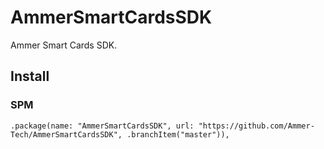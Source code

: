 # AmmerSmartCardsSDK

Ammer Smart Cards SDK.

## Install
### SPM

```
.package(name: "AmmerSmartCardsSDK", url: "https://github.com/Ammer-Tech/AmmerSmartCardsSDK", .branchItem("master")),
```
